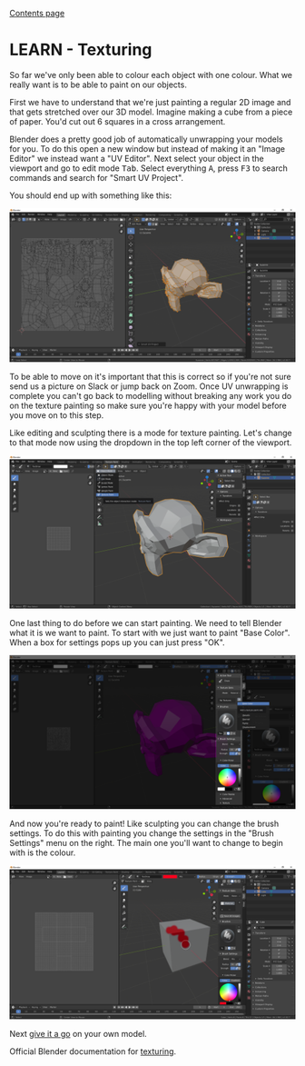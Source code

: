 [Contents page](../graphics.md)

# LEARN - Texturing

So far we've only been able to colour each object with one colour.
What we really want is to be able to paint on our objects.

First we have to understand that we're just painting a regular 2D image and that gets stretched over our 3D model.
Imagine making a cube from a piece of paper.  You'd cut out 6 squares in a cross arrangement.

Blender does a pretty good job of automatically unwrapping your models for you.  To do this open a new window but instead of making it an "Image Editor" we instead want a "UV Editor".
Next select your object in the viewport and go to edit mode <kbd>Tab</kbd>.
Select everything <kbd>A</kbd>, press <kbd>F3</kbd> to search commands and search for "Smart UV Project".

You should end up with something like this:

![alt text](images/UV_unwrap.png)

To be able to move on it's important that this is correct so if you're not sure send us a picture on Slack or jump back on Zoom.
Once UV unwrapping is complete you can't go back to modelling without breaking any work you do on the texture painting so
make sure you're happy with your model before you move on to this step.

Like editing and sculpting there is a mode for texture painting.
Let's change to that mode now using the dropdown in the top left corner of the viewport.

![alt text](images/texture_paint_mode.png)

One last thing to do before we can start painting.  We need to tell Blender what it is we want to paint.
To start with we just want to paint "Base Color".  When a box for settings pops up you can just press "OK".

![alt text](images/texture_slot.png)

And now you're ready to paint!  Like sculpting you can change the brush settings.
To do this with painting you change the settings in the "Brush Settings" menu on the right.
The main one you'll want to change to begin with is the colour.

![alt text](images/painting.png)

Next [give it a go](practice.md) on your own model.

Official Blender documentation for [texturing](https://docs.blender.org/manual/en/latest/sculpt_paint/texture_paint/index.html).
